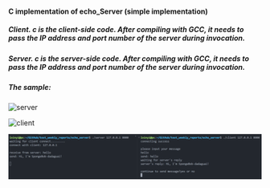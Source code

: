 #### C implementation of echo_Server (simple implementation)

##### Client. c is the client-side code. After compiling with GCC, it needs to pass the IP address and port number of the server during invocation.

##### Server. c is the server-side code. After compiling with GCC, it needs to pass the IP address and port number of the server during invocation.

##### The sample:

![server](https://raw.githubusercontent.com/SpongeBob-dadaguai/test_weekly_reports/main/echo_server/image/server%E7%AB%AF.png)

![client](https://raw.githubusercontent.com/SpongeBob-dadaguai/test_weekly_reports/main/echo_server/image/client%E7%AB%AF.png)

![合并样式](https://github.com/SpongeBob-dadaguai/test_weekly_reports/blob/main/echo_server/image/合并样式.png)
